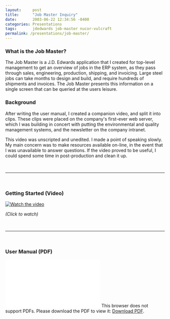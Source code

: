 ```yaml
---
layout:     post
title:      "Job Master Inquiry"
date:       2003-06-22 12:34:56 -0400
categories: Presentations
tags:       jdedwards job-master nucor-vulcraft
permalink: /presentations/job-master/
---
```

### What is the Job Master?

The Job Master is a J.D. Edwards application that I created for 
top-level management to get an overview of jobs in the ERP system, as 
they pass through sales, engineering, production, shipping, and 
invoicing.  Large steel jobs can take months to design and build, and 
require hundreds of shipments and invoices.  The Job Master presents 
this information on a single screen that can be queried at the users 
leisure.

### Background

After writing the user manual, I created a companion video, and split 
it into clips.  These clips were placed on the company's first-ever web 
server, which I was building in concert with putting the environmental 
and quality management systems, and the newsletter on the company 
intranet.

This video was unscripted and unedited.  I made a point of speaking 
slowly.  My main concern was to make resources available on-line, in 
the event that I was unavailable to answer questions.  If the video 
proved to be useful, I could spend some time in post-production and 
clean it up.

&nbsp;

---

&nbsp;

### Getting Started (Video)

[![Watch the video](http://img.youtube.com/vi/aQHR9AW3NUQ/0.jpg)](https://youtu.be/aQHR9AW3NUQ)

_(Click to watch)_

&nbsp;

---

&nbsp;

### User Manual (PDF)

<object data="/media/job-master/Job_Master_Manual.pdf" type="application/pdf" width="100%" height="700px">
	<embed src="/media/job-master/Job_Master_Manual.pdf">
		This browser does not support PDFs. Please download the PDF to view it: <a href="/media/job-master/Job_Master_Manual.pdf">Download PDF</a>.</p>
	</embed>
</object>
